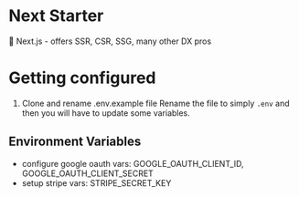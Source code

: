# Next Starter

🧰  Next.js - offers SSR, CSR, SSG, many other DX pros

# Getting configured

1. Clone and rename .env.example file
Rename the file to simply `.env` and then you will have to update some variables.

## Environment Variables
- configure google oauth
  vars: GOOGLE_OAUTH_CLIENT_ID, GOOGLE_OAUTH_CLIENT_SECRET
- setup stripe
  vars: STRIPE_SECRET_KEY
